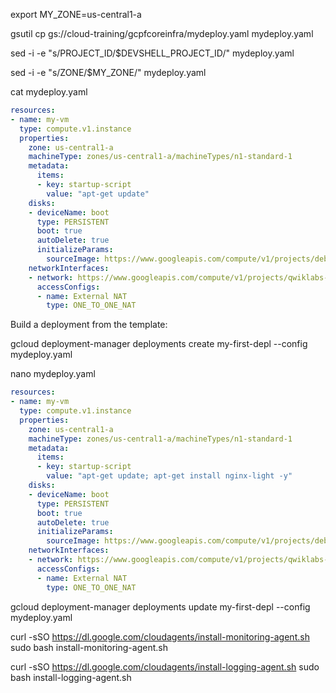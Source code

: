 export MY_ZONE=us-central1-a

gsutil cp gs://cloud-training/gcpfcoreinfra/mydeploy.yaml mydeploy.yaml

sed -i -e "s/PROJECT_ID/$DEVSHELL_PROJECT_ID/" mydeploy.yaml

sed -i -e "s/ZONE/$MY_ZONE/" mydeploy.yaml

cat mydeploy.yaml

```yaml
resources:
- name: my-vm
  type: compute.v1.instance
  properties:
    zone: us-central1-a
    machineType: zones/us-central1-a/machineTypes/n1-standard-1
    metadata:
      items:
      - key: startup-script
        value: "apt-get update"
    disks:
    - deviceName: boot
      type: PERSISTENT
      boot: true
      autoDelete: true
      initializeParams:
        sourceImage: https://www.googleapis.com/compute/v1/projects/debian-cloud/global/images/debian-9-stretch-v20201216
    networkInterfaces:
    - network: https://www.googleapis.com/compute/v1/projects/qwiklabs-gcp-02-ed1cc52721fd/global/networks/default
      accessConfigs:
      - name: External NAT
        type: ONE_TO_ONE_NAT
```

Build a deployment from the template:

gcloud deployment-manager deployments create my-first-depl --config mydeploy.yaml

nano mydeploy.yaml

```yaml
resources:
- name: my-vm
  type: compute.v1.instance
  properties:
    zone: us-central1-a
    machineType: zones/us-central1-a/machineTypes/n1-standard-1
    metadata:
      items:
      - key: startup-script
        value: "apt-get update; apt-get install nginx-light -y"
    disks:
    - deviceName: boot
      type: PERSISTENT
      boot: true
      autoDelete: true
      initializeParams:
        sourceImage: https://www.googleapis.com/compute/v1/projects/debian-cloud/global/images/debian-9-stretch-v20201216
    networkInterfaces:
    - network: https://www.googleapis.com/compute/v1/projects/qwiklabs-gcp-02-ed1cc52721fd/global/networks/default
      accessConfigs:
      - name: External NAT
        type: ONE_TO_ONE_NAT
```

gcloud deployment-manager deployments update my-first-depl --config mydeploy.yaml


curl -sSO https://dl.google.com/cloudagents/install-monitoring-agent.sh
sudo bash install-monitoring-agent.sh

curl -sSO https://dl.google.com/cloudagents/install-logging-agent.sh
sudo bash install-logging-agent.sh
